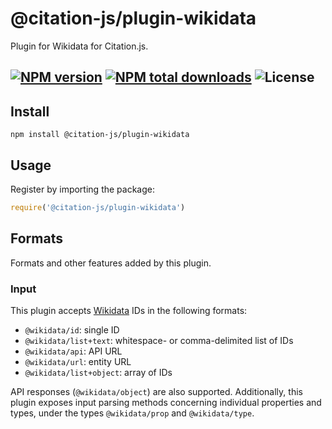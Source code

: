 # @citation-js/plugin-wikidata
Plugin for Wikidata for Citation.js.

[![NPM version](https://img.shields.io/npm/v/@citation-js/plugin-wikidata.svg)](https://npmjs.org/package/@citation-js/plugin-wikidata)
[![NPM total downloads](https://img.shields.io/npm/dt/@citation-js/plugin-wikidata.svg)](https://npmcharts.com/compare/@citation-js%2Fplugin-wikidata?minimal=true)
![License](https://img.shields.io/npm/license/@citation-js/plugin-wikidata.svg)
---

## Install

    npm install @citation-js/plugin-wikidata

## Usage

Register by importing the package:

```js
require('@citation-js/plugin-wikidata')
```

## Formats

Formats and other features added by this plugin.

### Input

This plugin accepts [Wikidata](https://wikidata.org) IDs in the following formats:

  * `@wikidata/id`: single ID
  * `@wikidata/list+text`: whitespace- or comma-delimited list of IDs
  * `@wikidata/api`: API URL
  * `@wikidata/url`: entity URL
  * `@wikidata/list+object`: array of IDs

API responses (`@wikidata/object`) are also supported. Additionally, this plugin exposes input parsing methods concerning individual properties and types, under the types `@wikidata/prop` and `@wikidata/type`.
